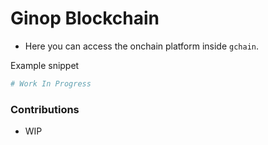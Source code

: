 # Ginop Blockchain

- Here you can access the onchain platform inside `gchain`.

Example snippet

```python
# Work In Progress
```

### Contributions

- WIP